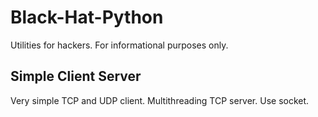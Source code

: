 # Black-Hat-Python
Utilities for hackers. For informational purposes only.

## Simple Client Server
Very simple TCP and UDP client. Multithreading TCP server. Use socket.

